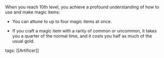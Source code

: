 When you reach 10th level, you achieve a profound understanding of how to use and make magic items:

-   You can attune to up to four magic items at once.

-   If you craft a magic item with a rarity of common or uncommon, it takes you a quarter of the normal time, and it costs you half as much of the usual gold.

tags: [[Artificer]]